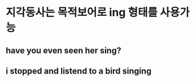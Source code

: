 # 지각동사는 목적보어로 ing 형태를 사용가능
## have you even seen her sing?
## i stopped and listend to a bird singing
